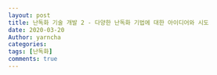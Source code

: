 ```yaml
---
layout: post
title: 난독화 기술 개발 2 - 다양한 난독화 기법에 대한 아이디어와 시도
date: 2020-03-20
Author: yarncha
categories:
tags: [난독화]
comments: true
---
```


 <!-- 지난 주 난독화 팀의 세미나를 진행하면서 개발 방향에 대한 이야기를 나누게 되엇다. 뭐..그냥 과제같은거 낼때 카피도 있을 수 있으니까 제한된 사용자에게만 코드 조회 및 카피 권한이 있도록 하는 난독화 도구 개발로 가면 좋을 것 같다. 키를 사용하여 역난독화 도 가능하고!! (여기다 설명 자세하게 적기)
 (키를 무작위로 생성하여 그 키에 맞게 여러가지 요법을 몇 번, 어디에 섞을 건지를 어던 규칙에 따라서 정해두기. 이렇게 하면 이 키를 가지고 역난독화 또한 가능할듯. 원래에 목적에 부합하게 됨
 어떤 난독화 기술은 어디에서 쓰이는지 미리 자리를 잡아두고. 그니까 prettyprinter같은걸 하나 생성함.(prettyprinter는 지워도 좋을듯) baseListener를 상속하여 obfuscation이 이루어지는 클래스를 하나 만들고, 여기에서 Obfuscation에서 작성한 난독화 기술들의 자리를 잡아두는 거임. 예를 들어 return stmt전용 난독화 기능이 있다 하면 exitStmt에서 뭐 어떻게 return만 잡아서 한다던지... 하는 식으로 미리 작성해 두고 프로그램 실행 시 무작위로 키가 발생하도록 함. 발생한 키는 이 프로그램으로 난독화를 수행할 때 필요함. 어떤 자리에 있는 어떤 코드가 제대로 작동하게(난독화하게) 하는거임. 이 때 각자의 기술들에 상호관계가 있다면, 예를 들어 어떤 난독화는 이 난독화와 실행하면 안 된다던가 그런거 고려해서 두 난독화가 동시에 수행되지 않게 해야겟지. 그리고 순서도 상관 있으니까 순서도 유의해서.. 예를 들어 ABC라는 키가 발생됏다. 하면 첫번째 A를 통해 A라는 난독화를 수행하고 다음에 B 다음에 C를 수행한 결과가 나오는거임. 이 키를 가지고 역난독화 도구를 돌리는 것은 간단하겠지. 사실 역난독화 도구라고 할 수 도 없을것 같은게 미리 어떻게 난독화를 진행했는지 알고 잇으니까 그냥 그 dump들을 지워주는 것에 그칠듯.)
 (그림 자료 추가하기)

 이렇게 앞으로의 난독화 도구 개발에 대한 방향성이 잡혀 이번 주에는 본격적인 협업 개발을 위한 깃허브 저장소를 만들었다. 깃허브 저장소의 주소는(<https://github.com/ObfusKorea/Obfuscator>)이다.에 저장되어잇다. 우리가 개발하면서 서로 같이 활용하면 좋은 난독화 기술들도 있고 겹치는 부분들도 있었어서 이번 주에 여기에 다 합쳐 둔 뒤 앞으로의 개발을 진행할 것 같다!

------------------------------

또한 이번 주에는 저번 주에 이어서 나만의 난독화 기술 아이디어?를 생각해 보았다. 몇 가지는 아직 구현까지는 진행하지 못했지만, 방법과 구체적인 구현 방법을 기술해 두었다.

1. 글자 자료형을 이용해 장난치는거. string 0과 int를 이용해 int값을 string으로 변경해 이상한 글자로 바꿨다던가, 연산 결과를 int로 받아서 string으로 변경한 다음에 몇번째 글자에 이상한 글자를 넣고 가지고 다니다가 갑자기 그 이상한 글자를 빼고 결국 연산을 수행한다던가, 예상하지 못할 만한 방향으로 가기

2. 다른 팀원이 제안한 변수 이름 변경에 응용할 만한 연산 헷갈리기 기법
IllIlIl이런 글자가 헷갈리는 것을 이용해 이 글자들로 연산을 수행하기. A에 값을 저장했다가 B를 가져와서 더했ㅈ다가 뺐다가 곱했다가 하는 방식으로 결국 뭐에서 뭐가 저장된건지 읽기 힘들게 만들음. 육안으로는 구분하기 힘들 것 같은데 사실 ㄱ컴퓨터 입장에서는 별거 없을 것 같음
3.

### 1. 경우의 수를 많게 하는 방법

첫 주차 DSE를 다루면서 생각해본 부분이다. (참고 : https://yarncha.github.io/01/) DSE는 다양한 테스트 케이스를 생성하는 방법이므로, 이 테스트 케이스의 개수를 늘리는 접근 방법을 제안한 바 있다.

### 2. 일반적인 난독화 코드의 변환

지난 시간에 했던 부분에서 해당 부분이 뻔한 부분이라, 난독화 해제 도구에서 인식하고 삭제할 가능성이 있다는 피드백을 받았다. 이 부분을 어떻게 고칠 지 생각해보았다. -->
